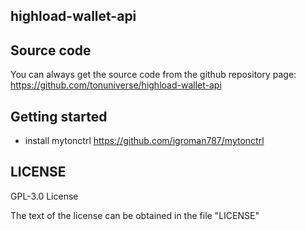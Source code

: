 ## highload-wallet-api

## Source code

You can always get the source code from the github repository page:
https://github.com/tonuniverse/highload-wallet-api

## Getting started

- install mytonctrl https://github.com/igroman787/mytonctrl

## LICENSE

GPL-3.0 License

The text of the license can be obtained in the file "LICENSE"
